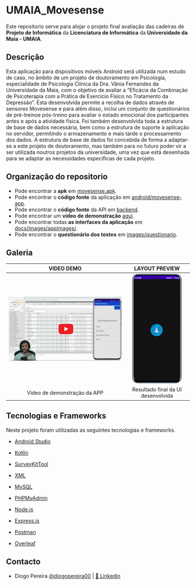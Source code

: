 # UMAIA_Movesense

Este repositorio serve para alojar o projeto final avaliação das cadeiras de **Projeto de Informática**  da **Licenciatura de Informática** da **Universidade da Maia - UMAIA**.



## Descrição
Esta aplicação para dispositivos móveis Android será utilizada num estudo de caso, no âmbito de um projeto de doutoramento em Psicologia, especialidade de Psicologia Clínica da Dra. Vânia Fernandes da Universidade da Maia, com o objetivo de avaliar a “Eficácia da Combinação de Psicoterapia com a Prática de Exercício Físico no Tratamento da Depressão”.
Esta desenvolvida permite a recolha de dados através de sensores Movesense e para além disso, inclui um conjunto de questionários de pré-treinoe pós-treino para avaliar o estado emocional dos participantes antes e após a atividade física. Foi também desenvolvida toda a estrutura de base de dados necessária, bem como a estrutura de suporte à aplicação no servidor, permitindo o armazenamento e mais tarde o processamento dos dados. A estrutura de base de dados foi concebida de forma a adaptar-se a este projeto de doutoramento, mas também para no futuro poder vir a ser utilizada noutros projetos da universidade, uma vez que está desenhada para se adaptar as necessidades específicas de cada projeto.



## Organização do repositorio
* Pode encontrar a **apk** em [movesense.apk](https://github.com/diogopereira00/UMAIA_Movesense/blob/main/rackit.apk).
* Pode encontrar o **código fonte** da aplicação em [android/movesense-app](https://github.com/diogopereira00/UMAIA_Movesense/tree/main/android/movesense-app).
* Pode encontrar o **código fonte** da API em [backend](https://github.com/diogopereira00/UMAIA_Movesense/tree/main/backend).
* Pode encontrar um   **video de demonstração** [aqui](https://www.youtube.com/watch?v=NMhC6SrpsIo&feature=youtu.be).
* Pode encontrar todas **as interfaces da aplicação** em [docs/images/appImages/](https://github.com/diogopereira00/UMAIA_Movesense/tree/main/docs/images/appImages).
* Pode encontrar o **questionário dos testes** em [images/questionario](https://github.com/diogopereira00/UMAIA_Movesense/tree/main/docs/images/questionario).



## Galeria
| VIDEO DEMO | LAYOUT PREVIEW |
:-: | :-: |
[![Video_Preview](https://github.com/diogopereira00/UMAIA_Movesense/blob/main/docs/images/previewvideo.png)](https://www.youtube.com/watch?v=NMhC6SrpsIo&feature=youtu.be) | [![APP Layout](https://github.com/diogopereira00/UMAIA_Movesense/blob/main/docs/images/app.gif)](https://github.com/diogopereira00/UMAIA_Movesense/tree/main/docs/images/appImages) | 
Video de demonstração da APP | Resultado final da UI desenvolvida | 

## Tecnologias e Frameworks
Neste projeto foram utilizadas as seguintes tecnologias e frameworks.
* [Android Studio](https://developer.android.com/studio)
* [Kotlin](https://kotlinlang.org/)
* [SurveyKitTool](https://github.com/QuickBirdEng/SurveyKit/)

* [XML](https://www.w3schools.com/xml/)
* [MySQL](https://www.mysql.com/)
* [PHPMyAdmin](https://www.phpmyadmin.net/)
* [Node.js](https://nodejs.org/en)
* [Express.js](https://expressjs.com/)
* [Postman](https://www.postman.com)
* [Overleaf](www.overleaf.com)





## Contacto
* Diogo Pereira [@diogopereira00](https://github.com/diogopereira00) | [💼 Linkedin](https://www.linkedin.com/in/diogopereira23/)

